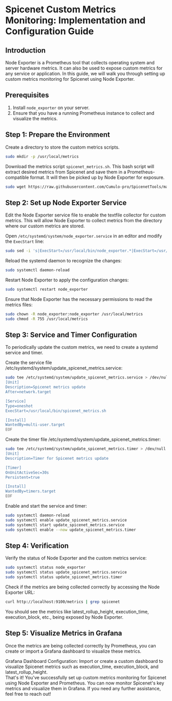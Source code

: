 # Spicenet Custom Metrics Monitoring: Implementation and Configuration Guide

## Introduction  
Node Exporter is a Prometheus tool that collects operating system and server hardware metrics. It can also be used to expose custom metrics for any service or application. In this guide, we will walk you through setting up custom metrics monitoring for Spicenet using Node Exporter.  

## Prerequisites
1. Install `node_exporter` on your server.  
2. Ensure that you have a running Prometheus instance to collect and visualize the metrics.  

## Step 1: Prepare the Environment  
Create a directory to store the custom metrics scripts.  

```bash
sudo mkdir -p /usr/local/metrics
```

Download the metrics script `spicenet_metrics.sh`. This bash script will extract desired metrics from Spicenet and save them in a Prometheus-compatible format. It will then be picked up by Node Exporter for exposure.  

```bash
sudo wget https://raw.githubusercontent.com/Cumulo-pro/SpicenetTools/main/monitoring/spicenet_metrics.sh -O /usr/local/metrics/spicenet_metrics.sh
```

## Step 2: Set up Node Exporter Service  
Edit the Node Exporter service file to enable the textfile collector for custom metrics. This will allow Node Exporter to collect metrics from the directory where our custom metrics are stored.  

Open `/etc/systemd/system/node_exporter.service` in an editor and modify the `ExecStart` line:  

```bash
sudo sed -i 's|ExecStart=/usr/local/bin/node_exporter.*|ExecStart=/usr/local/bin/node_exporter --collector.textfile.directory=/usr/local/metrics|' /etc/systemd/system/node_exporter.service
```

Reload the systemd daemon to recognize the changes:  

```bash
sudo systemctl daemon-reload
```

Restart Node Exporter to apply the configuration changes:  

```bash
sudo systemctl restart node_exporter
```

Ensure that Node Exporter has the necessary permissions to read the metrics files:  

```bash
sudo chown -R node_exporter:node_exporter /usr/local/metrics
sudo chmod -R 755 /usr/local/metrics
```

## Step 3: Service and Timer Configuration  
To periodically update the custom metrics, we need to create a systemd service and timer.  

Create the service file /etc/systemd/system/update_spicenet_metrics.service:  

```bash
sudo tee /etc/systemd/system/update_spicenet_metrics.service > /dev/null << EOF
[Unit]
Description=Spicenet metrics update
After=network.target

[Service]
Type=oneshot
ExecStart=/usr/local/bin/spicenet_metrics.sh

[Install]
WantedBy=multi-user.target
EOF
```

Create the timer file /etc/systemd/system/update_spicenet_metrics.timer:  

```bash
sudo tee /etc/systemd/system/update_spicenet_metrics.timer > /dev/null << EOF
[Unit]
Description=Timer for Spicenet metrics update

[Timer]
OnUnitActiveSec=30s
Persistent=true

[Install]
WantedBy=timers.target
EOF
```

Enable and start the service and timer:  

```bash
sudo systemctl daemon-reload
sudo systemctl enable update_spicenet_metrics.service
sudo systemctl start update_spicenet_metrics.service
sudo systemctl enable --now update_spicenet_metrics.timer
```

## Step 4: Verification  
Verify the status of Node Exporter and the custom metrics service:  

```bash
sudo systemctl status node_exporter
sudo systemctl status update_spicenet_metrics.service
sudo systemctl status update_spicenet_metrics.timer
```

Check if the metrics are being collected correctly by accessing the Node Exporter URL:  

```bash
curl http://localhost:9100/metrics | grep spicenet
```

You should see the metrics like latest_rollup_height, execution_time, execution_block, etc., being exposed by Node Exporter.  

## Step 5: Visualize Metrics in Grafana  
Once the metrics are being collected correctly by Prometheus, you can create or import a Grafana dashboard to visualize these metrics.  

Grafana Dashboard Configuration: Import or create a custom dashboard to visualize Spicenet metrics such as execution_time, execution_block, and latest_rollup_height.  
That's it! You've successfully set up custom metrics monitoring for Spicenet using Node Exporter and Prometheus. You can now monitor Spicenet's key metrics and visualize them in Grafana. If you need any further assistance, feel free to reach out!  

